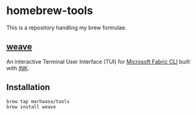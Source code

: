 # homebrew-tools

This is a repository handling my brew formulae. 

## [weave](https://github.com/marhaasa/weave)
An interactive Terminal User Interface (TUI) for [Microsoft Fabric CLI](https://microsoft.github.io/fabric-cli/) built with [INK](https://github.com/vadimdemedes/ink).

## Installation

```sh
brew tap marhaasa/tools
brew install weave
```
